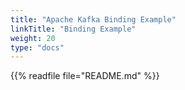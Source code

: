```yaml
---
title: "Apache Kafka Binding Example"
linkTitle: "Binding Example"
weight: 20
type: "docs"
---
```


{{% readfile file="README.md" %}}
